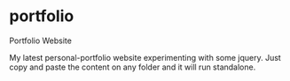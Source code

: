 portfolio
=========

Portfolio Website

My latest personal-portfolio website experimenting with some jquery.
Just copy and paste the content on any folder and it will run standalone.

